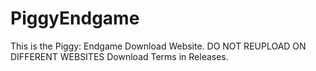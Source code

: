 # PiggyEndgame
This is the Piggy: Endgame Download Website.
DO NOT REUPLOAD ON DIFFERENT WEBSITES
Download Terms in Releases.

